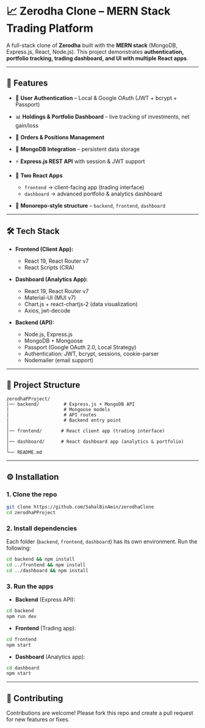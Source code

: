 # 📈 Zerodha Clone – MERN Stack Trading Platform

A full-stack clone of **Zerodha** built with the **MERN stack** (MongoDB, Express.js, React, Node.js).
This project demonstrates **authentication, portfolio tracking, trading dashboard, and UI with multiple React apps**.

---

## 🚀 Features

- 🔐 **User Authentication** – Local & Google OAuth (JWT + bcrypt + Passport)
- 📊 **Holdings & Portfolio Dashboard** – live tracking of investments, net gain/loss
- 📝 **Orders & Positions Management**
- 💾 **MongoDB Integration** – persistent data storage
- ⚡ **Express.js REST API** with session & JWT support
- 🎨 **Two React Apps**

  - `frontend` → client-facing app (trading interface)
  - `dashboard` → advanced portfolio & analytics dashboard

- 📁 **Monorepo-style structure** – `backend`, `frontend`, `dashboard`

---

## 🛠️ Tech Stack

- **Frontend (Client App):**

  - React 19, React Router v7
  - React Scripts (CRA)
  
- **Dashboard (Analytics App):**

  - React 19, React Router v7
  - Material-UI (MUI v7)
  - Chart.js + react-chartjs-2 (data visualization)
  - Axios, jwt-decode

- **Backend (API):**

  - Node.js, Express.js
  - MongoDB + Mongoose
  - Passport (Google OAuth 2.0, Local Strategy)
  - Authentication: JWT, bcrypt, sessions, cookie-parser
  - Nodemailer (email support)

---

## 📂 Project Structure

```
zerodhaPProject/
│── backend/         # Express.js + MongoDB API
|                    # Mongoose models
|                    # API routes
|                    # Backend entry point
│
│── frontend/       # React client app (trading interface)
│   
│── dashboard/      # React dashboard app (analytics & portfolio)
│
└── README.md
```

---

## ⚙️ Installation

### 1. Clone the repo

```bash
git clone https://github.com/SahalBinAmin/zerodhaClone
cd zerodhaPProject
```

### 2. Install dependencies

Each folder (`backend`, `frontend`, `dashboard`) has its own environment.
Run the following:

```bash
cd backend && npm install
cd ../frontend && npm install
cd ../dashboard && npm install
```


### 3. Run the apps

- **Backend** (Express API):

```bash
cd backend
npm run dev 
```

- **Frontend** (Trading app):

```bash
cd frontend
npm start
```

- **Dashboard** (Analytics app):

```bash
cd dashboard
npm start
```

---

## 🤝 Contributing

Contributions are welcome! Please fork this repo and create a pull request for new features or fixes.
